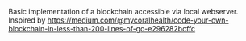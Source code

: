 Basic implementation of a blockchain accessible via local webserver.
Inspired by https://medium.com/@mycoralhealth/code-your-own-blockchain-in-less-than-200-lines-of-go-e296282bcffc
